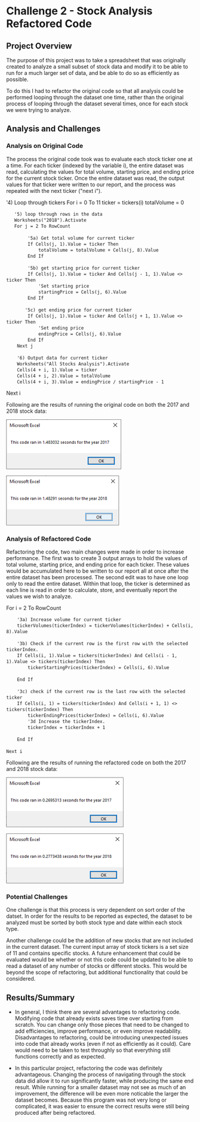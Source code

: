 # Challenge 2 - Stock Analysis Refactored Code

## Project Overview

The purpose of this project was to take a spreadsheet that was originally created to analyze a small subset of stock data and modify it to be able to run for a much larger set of data, and be able to do so as efficiently as possible.

To do this I had to refactor the original code so that all analysis could be performed looping through the dataset one time, rather than the original process of looping through the dataset several times, once for each stock we were trying to analyze.  


## Analysis and Challenges

### Analysis on Original Code
The process the original code took was to evaluate each stock ticker one at a time.  For each ticker (indexed by the variable i), the entire dataset was read, calculating the values for total volume, starting price, and ending price for the current stock ticker.  Once the entire dataset was read, the output values for that ticker were written to our report, and the process was repeated with the next ticker ("next i").  

'4) Loop through tickers
    For i = 0 To 11
       ticker = tickers(i)
       totalVolume = 0
       
       '5) loop through rows in the data
       Worksheets("2018").Activate
       For j = 2 To RowCount
               
            '5a) Get total volume for current ticker
            If Cells(j, 1).Value = ticker Then
                totalVolume = totalVolume + Cells(j, 8).Value
            End If
            
            '5b) get starting price for current ticker
            If Cells(j, 1).Value = ticker And Cells(j - 1, 1).Value <> ticker Then
                'Set starting price
                startingPrice = Cells(j, 6).Value
            End If
        
           '5c) get ending price for current ticker
            If Cells(j, 1).Value = ticker And Cells(j + 1, 1).Value <> ticker Then
                'Set ending price
                endingPrice = Cells(j, 6).Value
            End If
        Next j
        
        '6) Output data for current ticker
        Worksheets("All Stocks Analysis").Activate
        Cells(4 + i, 1).Value = ticker
        Cells(4 + i, 2).Value = totalVolume
        Cells(4 + i, 3).Value = endingPrice / startingPrice - 1
        
   Next i

Following are the results of running the original code on both the 2017 and 2018 stock data:

![VBA_Challenge_Original_Code_2017](Resources/VBA_Challenge_Original_Code_2017.png)

![VBA_Challenge__Original_Code_2018](Resources/VBA_Challenge_Original_Code_2018.png)


### Analysis of Refactored Code
Refactoring the code, two main changes were made in order to increase performance.  The first was to create 3 output arrays to hold the values of total volume, starting price, and ending price for each ticker.  These values would be accumulated here to be written to our report all at once after the entire dataset has been processed.  The second edit was to have one loop only to read the entire dataset.  Within that loop, the ticker is determined as each line is read in order to calculate, store, and eventually report the values we wish to analyze.

For i = 2 To RowCount
    
        '3a) Increase volume for current ticker
        tickerVolumes(tickerIndex) = tickerVolumes(tickerIndex) + Cells(i, 8).Value
           
        '3b) Check if the current row is the first row with the selected tickerIndex.
        If Cells(i, 1).Value = tickers(tickerIndex) And Cells(i - 1, 1).Value <> tickers(tickerIndex) Then
            tickerStartingPrices(tickerIndex) = Cells(i, 6).Value
              
        End If
        
        '3c) check if the current row is the last row with the selected ticker
        If Cells(i, 1) = tickers(tickerIndex) And Cells(i + 1, 1) <> tickers(tickerIndex) Then
            tickerEndingPrices(tickerIndex) = Cells(i, 6).Value
            '3d Increase the tickerIndex.
            tickerIndex = tickerIndex + 1
            
        End If
    
    Next i

Following are the results of running the refactored code on both the 2017 and 2018 stock data:

![VBA_Challenge_2017](Resources/VBA_Challenge_2017.png)

![VBA_Challenge_2018](Resources/VBA_Challenge_2018.png)

### Potential Challenges

One challenge is that this process is very dependent on sort order of the datset.  In order for the results to be reported as expected, the dataset to be analyzed must be sorted by both stock type and date within each stock type.  

Another challenge could be the addition of new stocks that are not included in the current dataset.  The current input array of stock tickers is a set size of 11 and contains specific stocks.  A future enhancement that could be evaluated would be whether or not this code could be updated to be able to read a dataset of any number of stocks or different stocks.  This would be beyond the scope of refactoring, but additional functionality that could be considered.


## Results/Summary

- In general, I think there are several advantages to refactoring code.  Modifying code that already exists saves time over starting from scratch.  You can change only those pieces that need to be changed to add efficiencies, improve performance, or even improve readability.   Disadvantages to refactoring, could be introducing unexpected issues into code that already works (even if not as efficiently as it could).  Care would need to be taken to test throughly so that everything still functions correctly and as expected. 

- In this particular project, refactoring the code was definitely advantageous.  Changing the process of navigating through the stock data did allow it to run significantly faster, while producing the same end result.  While running for a smaller dataset may not see as much of an improvement, the difference will be even more noticable the larger the dataset becomes.  Because this program was not very long or complicated, it was easier to ensure the correct results were still being produced after being refactored.
